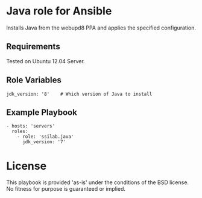 # Java role for Ansible

Installs Java from the webupd8 PPA and applies the specified configuration.

## Requirements

Tested on Ubuntu 12.04 Server.

## Role Variables

	jdk_version: '8'	# Which version of Java to install

## Example Playbook

    - hosts: 'servers'
      roles:
        - role: 'ssilab.java'
          jdk_version: '7'

# License

This playbook is provided 'as-is' under the conditions of the BSD license. No fitness for purpose is guaranteed or implied.